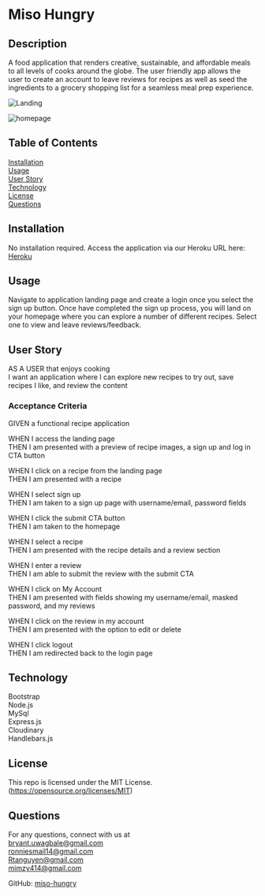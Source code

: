 # Miso Hungry

   
  ## Description
  A food application that renders creative, sustainable, and affordable meals to all levels of cooks around the globe. The user friendly app allows the user to create an account to leave reviews for recipes as well as seed the ingredients to a grocery shopping list for a seamless meal prep experience.   

![Landing](https://user-images.githubusercontent.com/79684575/124193256-1e168100-da8c-11eb-8e1c-ad29eff0b56e.png)
  
   
![homepage](https://user-images.githubusercontent.com/79684575/124193491-85cccc00-da8c-11eb-8490-5bcefb872559.png)


  
  ## Table of Contents

  [Installation](#installation)   
  [Usage](#usage)   
  [User Story](#userstory)   
  [Technology](technnology)   
  [License](#license)   
  [Questions](#questions)   
  
  ## Installation   
  No installation required. Access the application via our Heroku URL here: [Heroku](https://intense-temple-14332.herokuapp.com/)

  ## Usage 
  Navigate to application landing page and create a login once you select the sign up button. Once have completed the sign up process, you will land on your homepage where you can explore a number of different recipes. Select one to view and leave reviews/feedback.  


  ## User Story
  AS A USER that enjoys cooking   
  I want an application where I can explore new recipes to try out, save recipes I like, and review the content

  ### Acceptance Criteria
  GIVEN a functional recipe application    
  
  WHEN I access the landing page   
  THEN I am presented with a preview of recipe images, a sign up and log in CTA button   
     
  WHEN I click on a recipe from the landing page   
  THEN I am presented with a recipe   
     
  WHEN I select sign up   
  THEN I am taken to a sign up page with username/email, password fields  
     
  WHEN  I click the submit CTA button   
  THEN I am taken to the homepage   

  WHEN I select a recipe   
  THEN I am presented with the recipe details and a review section   
     
  WHEN I enter a review   
  THEN  I am able to submit the review with the submit CTA 
     
  WHEN I click on My Account   
  THEN I am presented with fields showing my username/email, masked password, and my reviews    

  WHEN I click on the review in my account   
  THEN I am presented with the option to edit or delete 

  WHEN I click logout   
  THEN I am redirected back to the login page  

  ## Technology
  Bootstrap  
  Node.js      
  MySql   
  Express.js   
  Cloudinary  
  Handlebars.js  

  ## License  

  This repo is licensed under the MIT License. (https://opensource.org/licenses/MIT) 

  ## Questions
  For any questions, connect with us at    
  [bryant.uwagbale@gmail.com](mailto:bryant.uwagbale@gmail.com)  
  [ronniesmail14@gmail.com](mailto:ronniesmail14@gmail.com)  
  [Rtanguyen@gmail.com](mailto:Rtanguyen@gmail.com)   
  [mimzy414@gmail.com](mailto:mimzy414@gmail.com) 
  
  GitHub: [miso-hungry](https://github.com/rtanguyen/miso-hungry)

